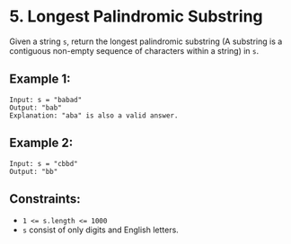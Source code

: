 # 5. Longest Palindromic Substring

Given a string `s`, return the longest palindromic substring (A substring is a contiguous non-empty sequence of characters within a string) in `s`.

## Example 1:
```
Input: s = "babad"
Output: "bab"
Explanation: "aba" is also a valid answer.
```

## Example 2:
```
Input: s = "cbbd"
Output: "bb"
```

## Constraints:
* `1 <= s.length <= 1000`
* `s` consist of only digits and English letters.